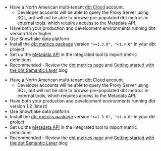 <VersionBlock firstVersion="1.3" >

- Have a North American multi-tenant <a href="https://cloud.getdbt.com/">dbt Cloud</a> account. 
  * Developer accounts will be able to query the Proxy Server using SQL, but will not be able to browse pre-populated dbt metrics in external tools, which requires access to the Metadata API. <br />
- Have both your production and development environments running dbt version 1.3 or higher <br />
- Use Snowflake data platform <br />
- Install the <a href="https://hub.getdbt.com/dbt-labs/metrics/latest/">dbt metrics package</a> version <code>">=1.3.0", "<1.4.0"</code> in your dbt project <br />
- Set up the <a href="https://docs.getdbt.com/docs/dbt-cloud/dbt-cloud-api/metadata/metadata-overview">Metadata API</a> in the integrated tool to import metric definitions <br />
- Recommended - Review the <a href="https://docs.getdbt.com/docs/building-a-dbt-project/metrics">dbt metrics page</a> and <a href="https://docs.getdbt.com/blog/getting-started-with-the-dbt-semantic-layer">Getting started with the dbt Semantic Layer</a> blog <br />

</VersionBlock>

<VersionBlock lastVersion="1.2">

- Have a North American multi-tenant <a href="https://cloud.getdbt.com/">dbt Cloud</a> account. 
  * Developer accounts will be able to query the Proxy Server using SQL, but will not be able to browse pre-populated dbt metrics in external tools, which requires access to the Metadata API. <br /> 
- Have both your production and development environments running dbt version 1.2 (latest) <br />
- Use Snowflake data platform <br />
- Install the <a href="https://hub.getdbt.com/dbt-labs/metrics/latest/">dbt metrics package</a> version <code>">=1.3.0", "<1.4.0"</code> in your dbt project <br />
- Set up the <a href="https://docs.getdbt.com/docs/dbt-cloud/dbt-cloud-api/metadata/metadata-overview">Metadata API</a> in the integrated tool to import metric definitions <br />
- Recommended - Review the <a href="https://docs.getdbt.com/docs/building-a-dbt-project/metrics">dbt metrics page</a> and <a href="https://docs.getdbt.com/blog/getting-started-with-the-dbt-semantic-layer">Getting started with the dbt Semantic Layer</a> blog <br />

</VersionBlock>
